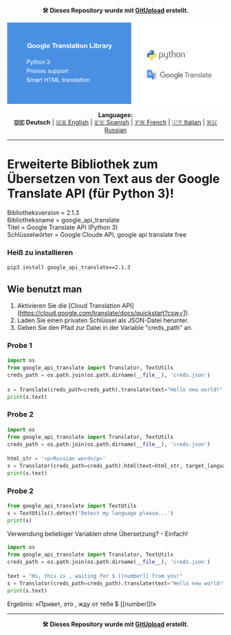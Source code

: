 <p align="center"><b>🛠️ Dieses Repository wurde mit <a href="https://gitupload.com">GitUpload</a> erstellt.</b></p>
<p align="center"><a href="https://kupi.net"><img src="https://github.com/markolofsen/google_api_translate//blob/master/.banners/banner_de.png?raw=1" /></a></p>
<p align="center"><b>Languages:</b><br /><b>🇩🇪 Deutsch</b> | <a href="https://github.com/markolofsen/google_api_translate/blob/master/README.md">🇬🇧 English</a> | <a href="https://github.com/markolofsen/google_api_translate/blob/master/README_es.md">🇪🇸 Spanish</a> | <a href="https://github.com/markolofsen/google_api_translate/blob/master/README_fr.md">🇫🇷 French</a> | <a href="https://github.com/markolofsen/google_api_translate/blob/master/README_it.md">🇮🇹 Italian</a> | <a href="https://github.com/markolofsen/google_api_translate/blob/master/README_ru.md">🇷🇺 Russian</a></p>

---

# Erweiterte Bibliothek zum Übersetzen von Text aus der Google Translate API (für Python 3)!

Bibliotheksversion = 2.1.3 <br />
Bibliotheksname = google_api_translate <br />
Titel = Google Translate API (Python 3) <br />
Schlüsselwörter = Google Cloude API, google api translate free <br />

### Heiß zu installieren

```sh
pip3 install google_api_translate==2.1.3
```


## Wie benutzt man

1. Aktivieren Sie die [Cloud Translation API] (https://cloud.google.com/translate/docs/quickstart?csw=1).
2. Laden Sie einen privaten Schlüssel als JSON-Datei herunter.
3. Geben Sie den Pfad zur Datei in der Variable &quot;creds_path&quot; an.

### Probe 1
```python
import os
from google_api_translate import Translator, TextUtils
creds_path = os.path.join(os.path.dirname(__file__), 'creds.json')

s = Translate(creds_path=creds_path).translate(text="Hello new world!", target_language='cn')
print(s.text)
```

### Probe 2
```python
import os
from google_api_translate import Translator, TextUtils
creds_path = os.path.join(os.path.dirname(__file__), 'creds.json')

html_str = '<p>Russian word</p>'
s = Translator(creds_path=creds_path).html(text=html_str, target_language='ru')
print(s.text)
```

### Probe 2
```python
from google_api_translate import TextUtils
s = TextUtils().detect('Detect my language please...')
print(s)
```



Verwendung beliebiger Variablen ohne Übersetzung? - Einfach!
```python
import os
from google_api_translate import Translator, TextUtils
creds_path = os.path.join(os.path.dirname(__file__), 'creds.json')

text = "Hi, this is , waiting for $ [[number]] from you!"
s = Translator(creds_path=creds_path).translate(text="Hello new world!", target_language='ru')
print(s.text)
```

Ergebnis: «Привет, это , жду от тебя $ [[number]]!»

---

<p align="center"><b>🛠️ Dieses Repository wurde mit <a href="https://gitupload.com">GitUpload</a> erstellt.</b></p>